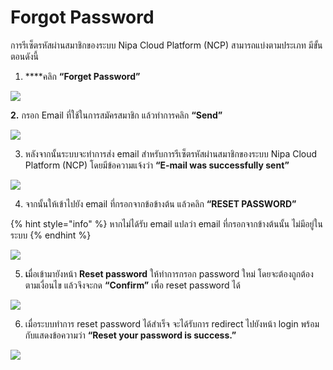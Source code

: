 # Forgot Password

การรีเซ็ตรหัสผ่านสมาชิกของระบบ Nipa Cloud Platform \(NCP\) สามารถแบ่งตามประเภท มีขั้นตอนดังนี้

1. ****คลิก **“Forget Password”**

![](https://lh4.googleusercontent.com/MYC0LhiDjaQtZJ4dMJRFFjmckJGqXrwtrCLw52U1TD7AzkdOMWk2P_zKJH6ccFlNI3IqsFOnaWWeiHZFlfwT8rR1xFV5X6EQd-LsAnPw_xL9h2LS3NUBuh3RSjadzHSwwakG2Z9f)

**2.** กรอก Email ที่ใช้ในการสมัครสมาชิก แล้วทำการคลิก **“Send”**

![](https://lh3.googleusercontent.com/lwv8LIXLRzR27ve30_dGcq9dJ07g2urZR9VUqTG5tcMoi1PWBuL5mqja4GtKZ3z4CrNS57ZldnDDjfAkVSEqZYdUeQ158hR8o-WS6fEbkGlpwRyUd27g78Q_tmiSUNQCu_sXIRn1)

3. หลังจากนั้นระบบจะทำการส่ง email สำหรับการรีเซ็ตรหัสผ่านสมาชิกของระบบ Nipa Cloud Platform \(NCP\) โดยมีข้อความแจ้งว่า **“E-mail was successfully sent”**

![](https://lh3.googleusercontent.com/AByjBX3eLuVUBjr6hVRnYrUtG9fXC2EYWqohGFBVQ2wDjUKNPnWSatPiu9wam_sKBoDtjp4m_t3irFUOWZlRhlQe4lAbNAWZ0eQywhKfeIUqbUAZRAGQEZ5HIUmC4KdjBYz8EHWR)

4. จากนั้นให้เข้าไปยัง email ที่กรอกจากข้อข้างต้น แล้วคลิก **“RESET PASSWORD”**

{% hint style="info" %}
หากไม่ได้รับ email แปลว่า email ที่กรอกจากข้างต้นนั้น ไม่มีอยู่ในระบบ
{% endhint %}

![](https://lh6.googleusercontent.com/ownh5hjbGec0BMWaFzhjb8TvUbVuoeMIncpeJB2TF-1BVkskgDSPY987-v0reyTnn64434EBZuz8vDvhL-POC30vwSXuNKsB_xeWtL1rtJ4he2xrliY83DZTeNbTiaQdMxVNYwJx)

5. **เ**มื่อเข้ามายังหน้า **Reset password** ให้ทำการกรอก password ใหม่ โดยจะต้องถูกต้องตามเงื่อนไข แล้วจึงจะกด **“Confirm”** เพื่อ reset password ได้

![](https://lh5.googleusercontent.com/CJYzlmI7Hj74P5UDpRTwV55_NTvMIfZsx0I4NDXOX6sFaFFDVGa437sF7BEcep0MQJWiWr6gIwa8T426nAoW9zkSu8possfV629n-eqnYNm4Zts4LHa9GVlzJ2fLYKf7AgdUhx2v)

6. เมื่อระบบทำการ reset password ได้สำเร็จ จะได้รับการ redirect ไปยังหน้า login พร้อมกับแสดงข้อความว่า **“Reset your password is success.”**

![](https://lh3.googleusercontent.com/_l863N-VVoQcSRbY6KMnNObyP11az6Gs8pPhVI_V1kjfI9rjf8xgpOnn9k0Ycd0JAlCP8TNF0bbcNRBXXukIjfxjtJpf2xGZb9P-XYBHAsqUi2bkX_G4RgUusY3rm5CBhwnRJdKP)


